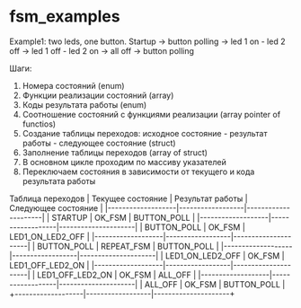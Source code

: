 # fsm_examples
Example1: two leds, one button. Startup -> button polling -> led 1 on - led 2 off -> led 1 off - led 2 on -> all off -> button polling

Шаги:
1. Номера состояний (enum)
2. Функции реализации состояний (array)
3. Коды результата работы (enum)
4. Соотношение состояний с функциями реализации (array pointer of functios)
5. Создание таблицы переходов: исходное состояние - результат работы - следующее состояние (struct)
6. Заполнение таблицы переходов (array of struct)
7. В основном цикле проходим по массиву указателей
8. Переключаем состояния в зависимости от текущего и кода результата работы

Таблица переходов
| Текущее состояние | Результат работы | Следующее состояние |
|-------------------|------------------|---------------------|
|     STARTUP       |     OK_FSM       |      BUTTON_POLL    |
|-------------------|------------------|---------------------|
|     BUTTON_POLL   |     OK_FSM       |  LED1_ON_LED2_OFF   |
|-------------------|------------------|---------------------|
|     BUTTON_POLL   |     REPEAT_FSM   |      BUTTON_POLL    |
|-------------------|------------------|---------------------|
| LED1_ON_LED2_OFF  |     OK_FSM       |  LED1_OFF_LED2_ON   |
|-------------------|------------------|---------------------|
| LED1_OFF_LED2_ON  |     OK_FSM       |       ALL_OFF       |
|-------------------|------------------|---------------------|
|     ALL_OFF       |     OK_FSM       |      BUTTON_POLL    |
+-------------------|------------------|---------------------+
